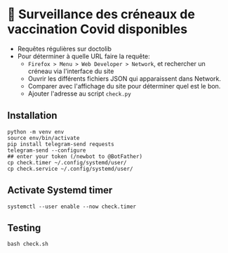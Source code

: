 # 💉 Surveillance des créneaux de vaccination Covid disponibles

- Requêtes régulières sur doctolib
- Pour déterminer à quelle URL faire la requête: 
  - `Firefox > Menu > Web Developer > Network`, et rechercher un créneau via l'interface du site 
  - Ouvrir les différents fichiers JSON qui apparaissent dans Network. 
  - Comparer avec l'affichage du site pour déterminer quel est le bon.
  - Ajouter l'adresse au script `check.py`

## Installation

```shell
python -m venv env
source env/bin/activate
pip install telegram-send requests
telegram-send --configure
## enter your token (/newbot to @BotFather)
cp check.timer ~/.config/systemd/user/
cp check.service ~/.config/systemd/user/
```

## Activate Systemd timer

```
systemctl --user enable --now check.timer
```

## Testing

```
bash check.sh
```
